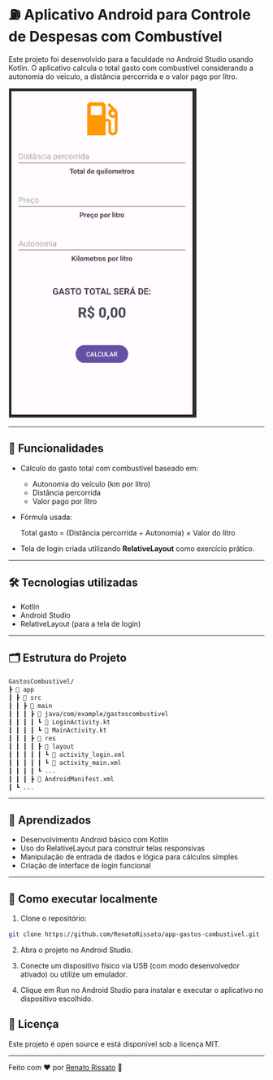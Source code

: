 # ⛽ Aplicativo Android para Controle de Despesas com Combustível

Este projeto foi desenvolvido para a faculdade no Android Studio usando Kotlin. O aplicativo calcula o total gasto com combustível considerando a autonomia do veículo, a distância percorrida e o valor pago por litro.

<img src="/Images/1.png" alt="Preview do App" >

---

## 🚀 Funcionalidades

- Cálculo do gasto total com combustível baseado em:
  - Autonomia do veículo (km por litro)
  - Distância percorrida
  - Valor pago por litro
- Fórmula usada:

  Total gasto = (Distância percorrida ÷ Autonomia) × Valor do litro

- Tela de login criada utilizando **RelativeLayout** como exercício prático.

---

## 🛠️ Tecnologias utilizadas

- Kotlin
- Android Studio
- RelativeLayout (para a tela de login)

---

## 🗂️ Estrutura do Projeto
```
GastosCombustivel/
┣ 📂 app
┃ ┣ 📂 src
┃ ┃ ┣ 📂 main
┃ ┃ ┃ ┣ 📂 java/com/example/gastoscombustivel
┃ ┃ ┃ ┃ ┗ 📄 LoginActivity.kt
┃ ┃ ┃ ┃ ┗ 📄 MainActivity.kt
┃ ┃ ┃ ┣ 📂 res
┃ ┃ ┃ ┃ ┣ 📂 layout
┃ ┃ ┃ ┃ ┃ ┗ 📄 activity_login.xml
┃ ┃ ┃ ┃ ┃ ┗ 📄 activity_main.xml
┃ ┃ ┃ ┃ ┗ ...
┃ ┃ ┃ ┣ 📄 AndroidManifest.xml
┃ ┗ ...
```

---

## 🧠 Aprendizados

- Desenvolvimento Android básico com Kotlin
- Uso do RelativeLayout para construir telas responsivas
- Manipulação de entrada de dados e lógica para cálculos simples
- Criação de interface de login funcional

---

## 📌 Como executar localmente

1. Clone o repositório:

```bash
git clone https://github.com/RenatoRissato/app-gastos-combustivel.git
```
2. Abra o projeto no Android Studio.

3. Conecte um dispositivo físico via USB (com modo desenvolvedor ativado) ou utilize um emulador.

4. Clique em Run no Android Studio para instalar e executar o aplicativo no dispositivo escolhido.


## 📜 Licença

Este projeto é open source e está disponível sob a licença MIT.

---

Feito com ❤️ por [Renato Rissato](https://github.com/RenatoRissato) 🚀
